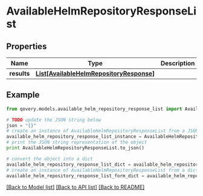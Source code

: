 # AvailableHelmRepositoryResponseList


## Properties

Name | Type | Description | Notes
------------ | ------------- | ------------- | -------------
**results** | [**List[AvailableHelmRepositoryResponse]**](AvailableHelmRepositoryResponse.md) |  | [optional] 

## Example

```python
from qovery.models.available_helm_repository_response_list import AvailableHelmRepositoryResponseList

# TODO update the JSON string below
json = "{}"
# create an instance of AvailableHelmRepositoryResponseList from a JSON string
available_helm_repository_response_list_instance = AvailableHelmRepositoryResponseList.from_json(json)
# print the JSON string representation of the object
print AvailableHelmRepositoryResponseList.to_json()

# convert the object into a dict
available_helm_repository_response_list_dict = available_helm_repository_response_list_instance.to_dict()
# create an instance of AvailableHelmRepositoryResponseList from a dict
available_helm_repository_response_list_form_dict = available_helm_repository_response_list.from_dict(available_helm_repository_response_list_dict)
```
[[Back to Model list]](../README.md#documentation-for-models) [[Back to API list]](../README.md#documentation-for-api-endpoints) [[Back to README]](../README.md)


